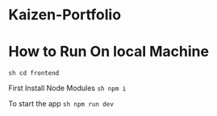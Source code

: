 # Kaizen-Portfolio

# How to Run On local Machine
```sh cd frontend```

First Install Node Modules
```sh npm i ```

To start the app
```sh npm run dev```

